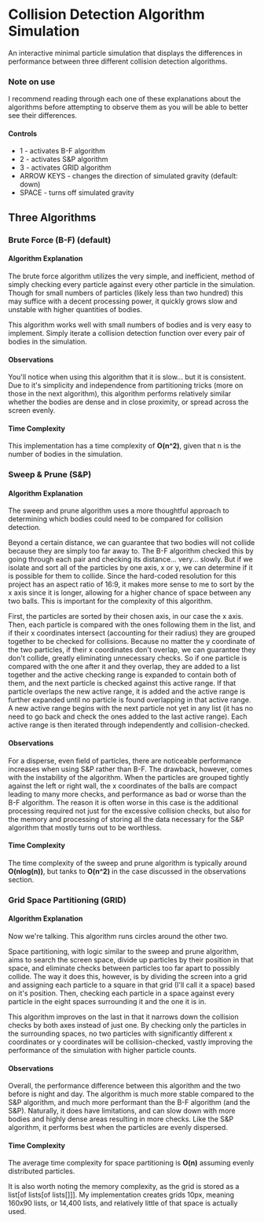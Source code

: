 # Collision Detection Algorithm Simulation
An interactive minimal particle simulation that displays the differences in performance between three different collision detection algorithms.

### Note on use
I recommend reading through each one of these explanations about the algorithms before attempting to observe them as you will be able to better see their differences.

#### Controls
- 1 - activates B-F algorithm
- 2 - activates S&P algorithm
- 3 - activates GRID algorithm
- ARROW KEYS - changes the direction of simulated gravity (default: down)
- SPACE - turns off simulated gravity

## Three Algorithms
### Brute Force (B-F) (default)
#### Algorithm Explanation
The brute force algorithm utilizes the very simple, and inefficient, method of simply checking every particle against every other particle in the simulation. Though for small numbers of particles (likely less than two hundred) this may suffice with a decent processing power, it quickly grows slow and unstable with higher quantities of bodies.

This algorithm works well with small numbers of bodies and is very easy to implement. Simply iterate a collision detection function over every pair of bodies in the simulation.

#### Observations
You'll notice when using this algorithm that it is slow... but it is consistent. Due to it's simplicity and independence from partitioning tricks (more on those in the next algorithm), this algorithm performs relatively similar whether the bodies are dense and in close proximity, or spread across the screen evenly.

#### Time Complexity
This implementation has a time complexity of **O(n^2)**, given that n is the number of bodies in the simulation.


### Sweep & Prune (S&P)
#### Algorithm Explanation
The sweep and prune algorithm uses a more thoughtful approach to determining which bodies could need to be compared for collision detection.

Beyond a certain distance, we can guarantee that two bodies will not collide because they are simply too far away to. The B-F algorithm checked this by going through each pair and checking its distance... very... slowly. But if we isolate and sort all of the particles by one axis, x or y, we can determine if it is possible for them to collide. Since the hard-coded resolution for this project has an aspect ratio of 16:9, it makes more sense to me to sort by the x axis since it is longer, allowing for a higher chance of space between any two balls. This is important for the complexity of this algorithm.

First, the particles are sorted by their chosen axis, in our case the x axis. Then, each particle is compared with the ones following them in the list, and if their x coordinates intersect (accounting for their radius) they are grouped together to be checked for collisions. Because no matter the y coordinate of the two particles, if their x coordinates don't overlap, we can guarantee they don't collide, greatly eliminating unnecessary checks. So if one particle is compared with the one after it and they overlap, they are added to a list together and the active checking range is expanded to contain both of them, and the next particle is checked against this active range. If that particle overlaps the new active range, it is added and the active range is further expanded until no particle is found overlapping in that active range. A new active range begins with the next particle not yet in any list (it has no need to go back and check the ones added to the last active range). Each active range is then iterated through independently and collision-checked.

#### Observations
For a disperse, even field of particles, there are noticeable performance increases when using S&P rather than B-F. The drawback, however, comes with the instability of the algorithm. When the particles are grouped tightly against the left or right wall, the x coordinates of the balls are compact leading to many more checks, and performance as bad or worse than the B-F algorithm. The reason it is often worse in this case is the additional processing required not just for the excessive collision checks, but also for the memory and processing of storing all the data necessary for the S&P algorithm that mostly turns out to be worthless.

#### Time Complexity
The time complexity of the sweep and prune algorithm is typically around **O(nlog(n))**, but tanks to **O(n^2)** in the case discussed in the observations section.

### Grid Space Partitioning (GRID)
#### Algorithm Explanation
Now we're talking. This algorithm runs circles around the other two.

Space partitioning, with logic similar to the sweep and prune algorithm, aims to search the screen space, divide up particles by their position in that space, and eliminate checks between particles too far apart to possibly collide. The way it does this, however, is by dividing the screen into a grid and assigning each particle to a square in that grid (I'll call it a space) based on it's position. Then, checking each particle in a space against every particle in the eight spaces surrounding it and the one it is in.

This algorithm improves on the last in that it narrows down the collision checks by both axes instead of just one. By checking only the particles in the surrounding spaces, no two particles with significantly different x coordinates or y coordinates will be collision-checked, vastly improving the performance of the simulation with higher particle counts.

#### Observations
Overall, the performance difference between this algorithm and the two before is night and day. The algorithm is much more stable compared to the S&P algorithm, and much more performant than the B-F algorithm (and the S&P).
Naturally, it does have limitations, and can slow down with more bodies and highly dense areas resulting in more checks. Like the S&P algorithm, it performs best when the particles are evenly dispersed.

#### Time Complexity
The average time complexity for space partitioning is **O(n)** assuming evenly distributed particles. 

It is also worth noting the memory complexity, as the grid is stored as a list[of lists[of lists[]]]. My implementation creates grids 10px, meaning 160x90 lists, or 14,400 lists, and relatively little of that space is actually used.
